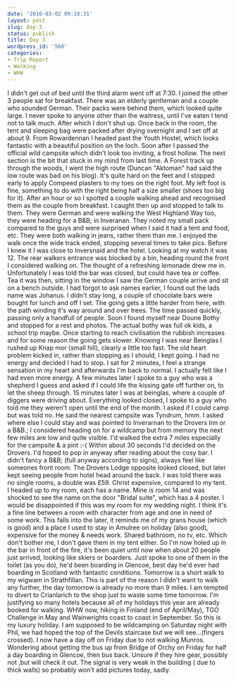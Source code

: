 ```yaml
---
date: '2010-03-02 09:18:31'
layout: post
slug: day-3
status: publish
title: Day 3
wordpress_id: '560'
categories:
- Trip Report
- Walking
- WHW
---
```


I didn't get out of bed until the third alarm went off at 7:30. I joined the other 3 people sat for breakfast. There was an elderly gentleman and a couple who sounded German. Their packs were behind them, which looked quite large. I never spoke to anyone other than the waitress, until I've eaten I tend not to talk much. After which I don't shut up. Once back in the room, the tent and sleeping bag were packed after drying overnight and I set off at about 9. From Rowardennan I headed past the Youth Hostel, which looks fantastic with a beautiful position on the loch. Soon after I passed the official wild campsite which didn't look too inviting, a frost hollow. The next section is the bit that stuck in my mind from last time. A Forest track up through the woods, I went the high route (Duncan "Aktoman" had said the low route was bad on his blog). It's quite hard on the feet and I stopped early to apply Compeed plasters to my toes on the right foot. My left foot is fine, something to do with the right being half a size smaller (shoes too big for it). After an hour or so I spotted a couple walking ahead and recognised them as the couple from breakfast. I caught then up and stopped to talk to them. They were German and were walking the West Highland Way too, they were heading for a B&B; in Inveranan. They noted my small pack compared to the guys and were surprised when I said it had a tent and food, etc. They were both walking in jeans, rather them than me. I enjoyed the walk once the wide track ended, stopping several times to take pics. Before I knew it I was close to Inversnaid and the hotel. Looking at my watch it was 12. The rear walkers entrance was blocked by a bin, heading round the front I considered walking on. The thought of a refreshing lemonade drew me in. Unfortunately I was told the bar was closed, but could have tea or coffee. Tea it was then, sitting in the window I saw the German couple arrive and sit on a bench outside. I had forgot to ask names earlier, I found out the lads name was Johanus. I didn't stay long, a couple of chocolate bars were bought for lunch and off I set. The going gets a little harder from here, with the path winding it's way around and over trees. The time passed quickly, passing only a handfull of people. Soon I found myself near Doune Bothy and stopped for a rest and photos. The actual bothy was full ok kids, a school trip maybe. Once starting to reach civilisation the rubbish increases and for some reason the going gets slower. Knowing I was near Beinglas I rushed up Knap mor (small hill), clearly a little too fast. The old heart problem kicked in, rather than stopping as I should, I kept going. I had no energy and decided I had to stop. I sat for 2 minutes, I feel a strange sensation in my heart and afterwards I'm back to normal. I actually felt like I had even more energy. A few minutes later I spoke to a guy who was a shepherd I guess and asked if I could life the kissing gate off further on, to let the sheep through. 15 minutes later I was at beinglas, where a couple of diggers were driving about. Everything looked closed, I spoke to a guy who told me they weren't open until the end of the month. I asked if I could camp but was told no. He said the nearest campsite was Tyndrum, hmm. I asked where else I could stay and was pointed to Inverarnan to the Drovers Inn or a B&B.; I considered heading on for a wildcamp but from memory the next few miles are low and quite visible. I'd walked the extra 7 miles especially for the campsite & a pint :-( Within about 30 seconds I'd decided on the Drovers. I'd hoped to pop in anyway after reading about the cosy bar. I didn't fancy a B&B; (full anyway according to signs), always feel like someones front room. The Drovers Lodge opposite looked closed, but later kept seeing people from hotel head around the back. I was told there was no single rooms, a double was £59. Christ expensive, compared to my tent. I headed up to my room, each has a name. Mine is room 14 and was shocked to see the name on the door "Bridal suite", which has a 4 poster. I would be disappointed if this was my room for my wedding night. I think it's a fine line between a room with character from age and one in need of some work. This falls into the later, it reminds me of my grans house (which is good) and a place I used to stay in Amulree on holiday (also good), expensive for the money & needs work. Shared bathroom, no tv, etc. Which don't bother me, I don't gave them in my tent either. So I'm now holed up in the bar in front of the fire, it's been quiet until now when about 20 people just arrived, looking like skiers or boarders. Just spoke to one of them in the toilet (as you do), he'd been boarding in Glencoe, best day he'd ever had boarding in Scotland with fantastic conditions. Tomorrow is a short walk to my wigwam in Strathfillan. This is part of the reason I didn't want to walk any further, the day tomorrow is already no more than 9 miles. I am tempted to divert to Crianlarich to the shop just to waste some time tomorrow. I'm justifying so many hotels because all of my holidays this year are already booked for walking. WHW now, hiking in Finland (end of April/May), TGO Challenge in May and Wainwrights coast to coast in September. So this is my luxury holiday. I am supposed to be wildcamping on Saturday night with Phil, we had hoped the top of the Devils staircase but we will see...(fingers crossed). I now have a day off on Friday due to not walking Munros. Wondering about getting the bus up from Bridge of Orchy on Friday for half a day boarding in Glencoe, then bus back. Unsure if they hire gear, possibly not ,but will check it out. The signal is very weak in the building ( due to thick walls) so probably won't add pictures today, sadly.
